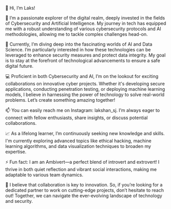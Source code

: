 👋 Hi, I’m Laks!

🚀 I’m a passionate explorer of the digital realm, deeply invested in the fields of Cybersecurity and Artificial Intelligence. My journey in tech has equipped me with a robust understanding of various cybersecurity protocols and AI methodologies, allowing me to tackle complex challenges head-on.

👀 Currently, I’m diving deep into the fascinating worlds of AI and Data Science. I’m particularly interested in how these technologies can be leveraged to enhance security measures and protect data integrity. My goal is to stay at the forefront of technological advancements to ensure a safe digital future.

💻 Proficient in both Cybersecurity and AI, I’m on the lookout for exciting collaborations on innovative cyber projects. Whether it's developing secure applications, conducting penetration testing, or deploying machine learning models, I believe in harnessing the power of technology to solve real-world problems. Let’s create something amazing together!

📫 You can easily reach me on Instagram: lakshan_sj. I’m always eager to connect with fellow enthusiasts, share insights, or discuss potential collaborations.

📈 As a lifelong learner, I’m continuously seeking new knowledge and skills. I'm currently exploring advanced topics like ethical hacking, machine learning algorithms, and data visualization techniques to broaden my expertise.

⚡ Fun fact: I am an Ambivert—a perfect blend of introvert and extrovert! I thrive in both quiet reflection and vibrant social interactions, making me adaptable to various team dynamics.

🌟 I believe that collaboration is key to innovation. So, if you’re looking for a dedicated partner to work on cutting-edge projects, don’t hesitate to reach out! Together, we can navigate the ever-evolving landscape of technology and security.
